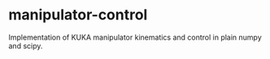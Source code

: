 # manipulator-control
Implementation of KUKA manipulator kinematics and control in plain numpy and scipy.
